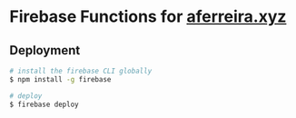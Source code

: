 # Firebase Functions for [aferreira.xyz](https://aferreira.xyz/)

## Deployment

```bash
# install the firebase CLI globally
$ npm install -g firebase

# deploy
$ firebase deploy

```
